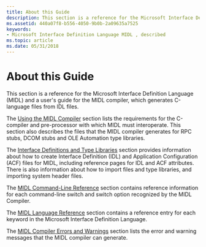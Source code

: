 ```yaml
---
title: About this Guide
description: This section is a reference for the Microsoft Interface Definition Language (MIDL) and a user's guide for the MIDL compiler, which generates C-language files from IDL files.
ms.assetid: 440a07f8-b556-4050-9b0b-2a09635a7525
keywords:
- Microsoft Interface Definition Language MIDL , described
ms.topic: article
ms.date: 05/31/2018
---
```


# About this Guide

This section is a reference for the Microsoft Interface Definition Language (MIDL) and a user's guide for the MIDL compiler, which generates C-language files from IDL files.

The [Using the MIDL Compiler](using-the-midl-compiler-2.md) section lists the requirements for the C-compiler and pre-processor with which MIDL must interoperate. This section also describes the files that the MIDL compiler generates for RPC stubs, DCOM stubs and OLE Automation type libraries.

The [Interface Definitions and Type Libraries](interface-definitions-and-type-libraries.md) section provides information about how to create Interface Definition (IDL) and Application Configuration (ACF) files for MIDL, including reference pages for IDL and ACF attributes. There is also information about how to import files and type libraries, and importing system header files.

The [MIDL Command-Line Reference](midl-command-line-reference.md) section contains reference information for each command-line switch and switch option recognized by the MIDL Compiler.

The [MIDL Language Reference](midl-language-reference.md) section contains a reference entry for each keyword in the Microsoft Interface Definition Language.

The [MIDL Compiler Errors and Warnings](midl-compiler-errors-and-warnings.md) section lists the error and warning messages that the MIDL compiler can generate.

 

 




